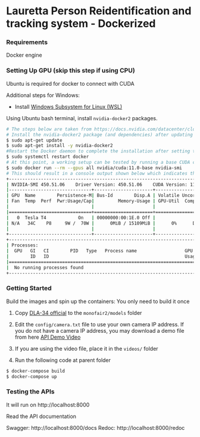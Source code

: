 # Lauretta Person Reidentification and tracking system - Dockerized


### Requirements

Docker engine

### Setting Up GPU (skip this step if using CPU)
Ubuntu is required for docker to connect with CUDA

Additional steps for Windows:
- Install [Windows Subsystem for Linux (WSL)](https://docs.microsoft.com/en-us/windows/wsl/install)

Using Ubuntu bash terminal, install `nvidia-docker2` packages. 
```sh
# The steps below are taken from https://docs.nvidia.com/datacenter/cloud-native/container-toolkit/install-guide.html
# Install the nvidia-docker2 package (and dependencies) after updating the package listing:
$ sudo apt-get update
$ sudo apt-get install -y nvidia-docker2
#Restart the Docker daemon to complete the installation after setting the default runtime:
$ sudo systemctl restart docker
# At this point, a working setup can be tested by running a base CUDA container:
$ sudo docker run --rm --gpus all nvidia/cuda:11.0-base nvidia-smi
# This should result in a console output shown below which indicates that GPU setup is completed:
+-----------------------------------------------------------------------------+
| NVIDIA-SMI 450.51.06    Driver Version: 450.51.06    CUDA Version: 11.0     |
|-------------------------------+----------------------+----------------------+
| GPU  Name        Persistence-M| Bus-Id        Disp.A | Volatile Uncorr. ECC |
| Fan  Temp  Perf  Pwr:Usage/Cap|         Memory-Usage | GPU-Util  Compute M. |
|                               |                      |               MIG M. |
|===============================+======================+======================|
|   0  Tesla T4            On   | 00000000:00:1E.0 Off |                    0 |
| N/A   34C    P8     9W /  70W |      0MiB / 15109MiB |      0%      Default |
|                               |                      |                  N/A |
+-------------------------------+----------------------+----------------------+
+-----------------------------------------------------------------------------+
| Processes:                                                                  |
|  GPU   GI   CI        PID   Type   Process name                  GPU Memory |
|        ID   ID                                                   Usage      |
|=============================================================================|
|  No running processes found                                                 |
+-----------------------------------------------------------------------------+
```

### Getting Started

Build the images and spin up the containers:
You only need to build it once

1. Copy  [DLA-34 official](https://drive.google.com/file/d/1iqRQjsG9BawIl8SlFomMg5iwkb6nqSpi/view) to the `monofair2/models` folder

2. Edit the `config/camera.txt` file to use your own camera IP address. If you do not have a camera IP address, you may download a demo file from here [API Demo Video](https://www.dropbox.com/s/0c4szm1q9x2a83m/fastapidemoclip.mp4?dl=0)
3. If you are using the video file, place it in the `videos/` folder
4. Run the following code at parent folder

```sh
$ docker-compose build
$ docker-compose up
```

### Testing the APIs

It will run on 
http://localhost:8000

Read the API documentation

Swagger: http://localhost:8000/docs
Redoc: http://localhost:8000/redoc


